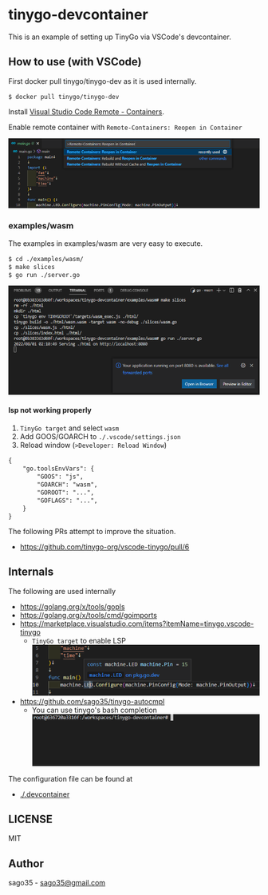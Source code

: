 # tinygo-devcontainer

This is an example of setting up TinyGo via VSCode's devcontainer.

## How to use (with VSCode)

First docker pull tinygo/tinygo-dev as it is used internally.

```
$ docker pull tinygo/tinygo-dev
```

Install [Visual Studio Code Remote - Containers](https://marketplace.visualstudio.com/items?itemName=ms-vscode-remote.remote-containers).

Enable remote container with `Remote-Containers: Reopen in Container`

![](./images/reopen.png)

### examples/wasm

The examples in examples/wasm are very easy to execute.

```
$ cd ./examples/wasm/
$ make slices
$ go run ./server.go
```

![](./images/examples-wasm.png)

#### lsp not working properly

1. `TinyGo target` and select `wasm`
2. Add GOOS/GOARCH to `./.vscode/settings.json`
3. Reload window (`>Developer: Reload Window`)

```
{
    "go.toolsEnvVars": {
        "GOOS": "js",
        "GOARCH": "wasm",
        "GOROOT": "...",
        "GOFLAGS": "...",
    }
}
```

The following PRs attempt to improve the situation.

* https://github.com/tinygo-org/vscode-tinygo/pull/6

## Internals

The following are used internally

* https://golang.org/x/tools/gopls
* https://golang.org/x/tools/cmd/goimports
* https://marketplace.visualstudio.com/items?itemName=tinygo.vscode-tinygo
    * `TinyGo target` to enable LSP  
    ![](./images/lsp.png)
* https://github.com/sago35/tinygo-autocmpl
    * You can use tinygo's bash completion  
    ![](./images/tinygo-autocmpl.gif)

The configuration file can be found at

* [./.devcontainer](./.devcontainer)

## LICENSE

MIT

## Author

sago35 - <sago35@gmail.com>
